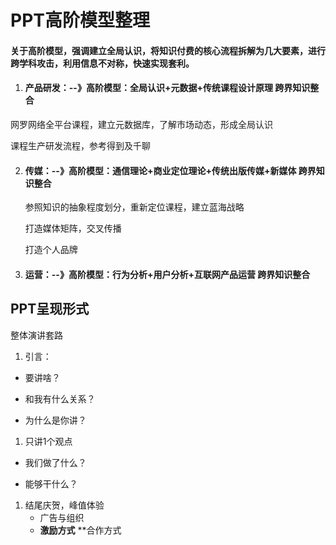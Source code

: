 # PPT高阶模型整理

#### 关于高阶模型，强调建立全局认识，将知识付费的核心流程拆解为几大要素，进行跨学科攻击，利用信息不对称，快速实现套利。

1. #### 产品研发：--》高阶模型：全局认识+元数据+传统课程设计原理 跨界知识整合

  网罗网络全平台课程，建立元数据库，了解市场动态，形成全局认识

  课程生产研发流程，参考得到及千聊

2. #### 传媒：--》高阶模型：通信理论+商业定位理论+传统出版传媒+新媒体 跨界知识整合

   参照知识的抽象程度划分，重新定位课程，建立蓝海战略

   打造媒体矩阵，交叉传播

   打造个人品牌

3. #### 运营：--》高阶模型：行为分析+用户分析+互联网产品运营 跨界知识整合



## PPT呈现形式

整体演讲套路

1. 引言：

- 要讲啥？

- 和我有什么关系？

- 为什么是你讲？

1. 只讲1个观点

- 我们做了什么？

- 能够干什么？

1. 结尾庆贺，峰值体验
   - 广告与组织
   - **激励方式**  **合作方式





